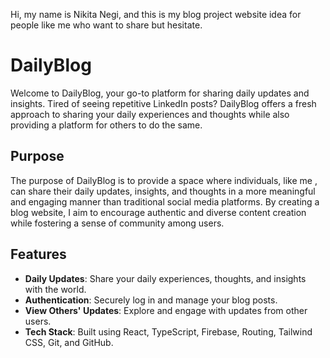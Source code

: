 Hi, my name is Nikita Negi, and this is my blog project website idea for people like me who want to share but hesitate.

# DailyBlog

Welcome to DailyBlog, your go-to platform for sharing daily updates and insights. Tired of seeing repetitive LinkedIn posts? DailyBlog offers a fresh approach to sharing your daily experiences and thoughts while also providing a platform for others to do the same.

## Purpose

The purpose of DailyBlog is to provide a space where individuals, like me , can share their daily updates, insights, and thoughts in a more meaningful and engaging manner than traditional social media platforms. By creating a blog website, I aim to encourage authentic and diverse content creation while fostering a sense of community among users.

## Features

- **Daily Updates**: Share your daily experiences, thoughts, and insights with the world.
- **Authentication**: Securely log in and manage your blog posts.
- **View Others' Updates**: Explore and engage with updates from other users.
- **Tech Stack**: Built using React, TypeScript, Firebase, Routing, Tailwind CSS, Git, and GitHub.




